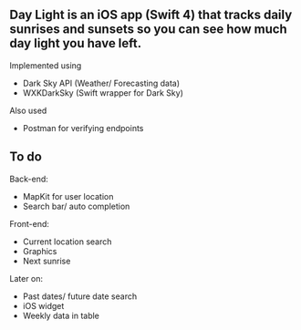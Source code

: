 ## Day Light is an iOS app (Swift 4) that tracks daily sunrises and sunsets so you can see how much day light you have left. 

Implemented using 
- Dark Sky API (Weather/ Forecasting data)
- WXKDarkSky (Swift wrapper for Dark Sky)

Also used
- Postman for verifying endpoints

## To do 
Back-end:
- MapKit for user location
- Search bar/ auto completion

Front-end: 
- Current location search
- Graphics
- Next sunrise

Later on:
- Past dates/ future date search 
- iOS widget 
- Weekly data in table 

